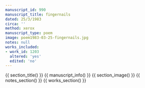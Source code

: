 ```yaml
---
manuscript_id: 990
manuscript_title: fingernails
dated: 25/3/1983
circa: ''
method: xerox
manuscript_type: poem
image: poem1983-03-25-fingernails.jpg
notes: null
works_included:
- work_id: 1203
  altered: 'yes'
  edited: 'no'
---
```


{{ section_title() }}
{{ manuscript_info() }}
{{ section_image() }}
{{ notes_section() }}
{{ works_section() }}
